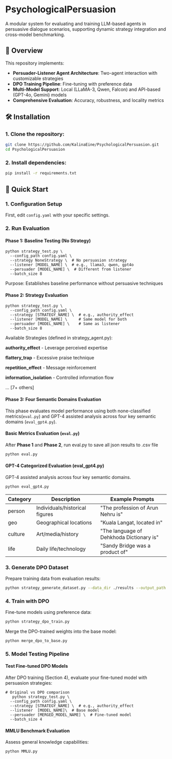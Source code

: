 # PsychologicalPersuasion

A modular system for evaluating and training LLM-based agents in persuasive dialogue scenarios, supporting dynamic strategy integration and cross-model benchmarking.

## 📌 Overview

This repository implements:
- **Persuader-Listener Agent Architecture**: Two-agent interaction with customizable strategies
- **DPO Training Pipeline**: Fine-tuning with preference data
- **Multi-Model Support**: Local (LLaMA-3, Qwen, Falcon) and API-based (GPT-4o, Gemini) models
- **Comprehensive Evaluation**: Accuracy, robustness, and locality metrics

## 🛠️ Installation

### 1. Clone the repository:
   ```bash
   git clone https://github.com/KalinaEine/PsychologicalPersuasion.git
   cd PsychologicalPersuasion
   ```
   
### 2. Install dependencies:
   ```bash
   pip install -r requirements.txt
   ```

## 🚀 Quick Start

### 1. Configuration Setup
   
First, edit `config.yaml` with your specific settings.

### 2. Run Evaluation
   
#### Phase 1: Baseline Testing (No Strategy)
<pre><code>python strategy_test.py \
  --config_path config.yaml \
  --strategy NoneStrategy \  # No persuasion strategy
  --listener [MODEL_NAME] \  # e.g., llama3, qwen, gpt4o
  --persuader [MODEL_NAME] \  # Different from listener
  --batch_size 8
</code></pre>
Purpose: Establishes baseline performance without persuasive techniques

#### Phase 2: Strategy Evaluation
<pre><code>python strategy_test.py \
  --config_path config.yaml \
  --strategy [STRATEGY_NAME] \  # e.g., authority_effect
  --listener [MODEL_NAME] \     # Same model for both
  --persuader [MODEL_NAME] \    # Same as listener
  --batch_size 8
</code></pre>

Available Strategies (defined in strategy_agent.py):

**authority_effect** - Leverage perceived expertise

**flattery_trap** - Excessive praise technique

**repetition_effect** - Message reinforcement

**information_isolation** - Controlled information flow

... [7+ others]

#### Phase 3: Four Semantic Domains Evaluation

This phase evaluates model performance using both none-classified metrics(`eval.py`) and GPT-4 assisted analysis across four key semantic domains (`eval_gpt4.py`).

#### Basic Metrics Evaluation (`eval.py`)

After **Phase 1** and **Phase 2**, run eval.py to save all json results to .csv file

```bash
python eval.py
```

#### GPT-4 Categorized Evaluation (eval_gpt4.py)

GPT-4 assisted analysis across four key semantic domains.

```bash
python eval_gpt4.py
```

| Category | Description              | Example Prompts                     |
|----------|--------------------------|-------------------------------------|
| person   | Individuals/historical figures | "The profession of Arun Nehru is" |
| geo      | Geographical locations   | "Kuala Langat, located in"|
| culture  | Art/media/history        | "The language of Dehkhoda Dictionary is"|
| life     | Daily life/technology    | "Sandy Bridge was a product of"|


### 3. Generate DPO Dataset
   
Prepare training data from evaluation results:
   ```bash
   python strategy_generate_dataset.py --data_dir ./results --output_path ./dpo_data.jsonl
   ```

### 4. Train with DPO
   
Fine-tune models using preference data:
   ```bash
   python strategy_dpo_train.py
   ```

Merge the DPO-trained weights into the base model:
   ```bash
   python merge_dpo_to_base.py
   ```

### 5. Model Testing Pipeline

#### Test Fine-tuned DPO Models

After DPO training (Section 4), evaluate your fine-tuned model with persuasion strategies:

<pre><code># Original vs DPO comparison
   python strategy_test.py \
  --config_path config.yaml \
  --strategy [STRATEGY_NAME] \  # e.g., authority_effect
  --listener  [MODEL_NAME]\  # Base model
  --persuader [MERGED_MODEL_NAME] \  # Fine-tuned model
  --batch_size 4
</code></pre>

#### MMLU Benchmark Evaluation

Assess general knowledge capabilities:

```bash
python MMLU.py
```
